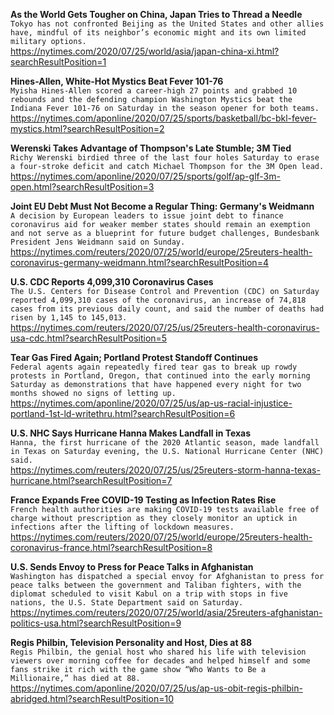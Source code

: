**As the World Gets Tougher on China, Japan Tries to Thread a Needle**\
`Tokyo has not confronted Beijing as the United States and other allies have, mindful of its neighbor’s economic might and its own limited military options.`\
https://nytimes.com/2020/07/25/world/asia/japan-china-xi.html?searchResultPosition=1

**Hines-Allen, White-Hot Mystics Beat Fever 101-76**\
`Myisha Hines-Allen scored a career-high 27 points and grabbed 10 rebounds and the defending champion Washington Mystics beat the Indiana Fever 101-76 on Saturday in the season opener for both teams. `\
https://nytimes.com/aponline/2020/07/25/sports/basketball/bc-bkl-fever-mystics.html?searchResultPosition=2

**Werenski Takes Advantage of Thompson's Late Stumble; 3M Tied**\
`Richy Werenski birdied three of the last four holes Saturday to erase a four-stroke deficit and catch Michael Thompson for the 3M Open lead.`\
https://nytimes.com/aponline/2020/07/25/sports/golf/ap-glf-3m-open.html?searchResultPosition=3

**Joint EU Debt Must Not Become a Regular Thing: Germany's Weidmann**\
`A decision by European leaders to issue joint debt to finance coronavirus aid for weaker member states should remain an exemption and not serve as a blueprint for future budget challenges, Bundesbank President Jens Weidmann said on Sunday.`\
https://nytimes.com/reuters/2020/07/25/world/europe/25reuters-health-coronavirus-germany-weidmann.html?searchResultPosition=4

**U.S. CDC Reports 4,099,310 Coronavirus Cases**\
`The U.S. Centers for Disease Control and Prevention (CDC) on Saturday reported 4,099,310 cases of the coronavirus, an increase of 74,818 cases from its previous daily count, and said the number of deaths had risen by 1,145 to 145,013.`\
https://nytimes.com/reuters/2020/07/25/us/25reuters-health-coronavirus-usa-cdc.html?searchResultPosition=5

**Tear Gas Fired Again; Portland Protest Standoff Continues**\
`Federal agents again repeatedly fired tear gas to break up rowdy protests in Portland, Oregon, that continued into the early morning Saturday as demonstrations that have happened every night for two months showed no signs of letting up.`\
https://nytimes.com/aponline/2020/07/25/us/ap-us-racial-injustice-portland-1st-ld-writethru.html?searchResultPosition=6

**U.S. NHC Says Hurricane Hanna Makes Landfall in Texas**\
`Hanna, the first hurricane of the 2020 Atlantic season, made landfall in Texas on Saturday evening, the U.S. National Hurricane Center (NHC) said.`\
https://nytimes.com/reuters/2020/07/25/us/25reuters-storm-hanna-texas-hurricane.html?searchResultPosition=7

**France Expands Free COVID-19 Testing as Infection Rates Rise**\
`French health authorities are making COVID-19 tests available free of charge without prescription as they closely monitor an uptick in infections after the lifting of lockdown measures.`\
https://nytimes.com/reuters/2020/07/25/world/europe/25reuters-health-coronavirus-france.html?searchResultPosition=8

**U.S. Sends Envoy to Press for Peace Talks in Afghanistan**\
`Washington has dispatched a special envoy for Afghanistan to press for peace talks between the government and Taliban fighters, with the diplomat scheduled to visit Kabul on a trip with stops in five nations, the U.S. State Department said on Saturday.`\
https://nytimes.com/reuters/2020/07/25/world/asia/25reuters-afghanistan-politics-usa.html?searchResultPosition=9

**Regis Philbin, Television Personality and Host, Dies at 88**\
`Regis Philbin, the genial host who shared his life with television viewers over morning coffee for decades and helped himself and some fans strike it rich with the game show “Who Wants to Be a Millionaire,” has died at 88.`\
https://nytimes.com/aponline/2020/07/25/us/ap-us-obit-regis-philbin-abridged.html?searchResultPosition=10

